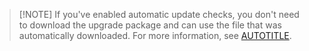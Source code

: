 > [!NOTE] If you've enabled automatic update checks, you don't need to download the upgrade package and can use the file that was automatically downloaded. For more information, see [AUTOTITLE](/admin/enterprise-management/updating-the-virtual-machine-and-physical-resources/enabling-automatic-update-checks).
